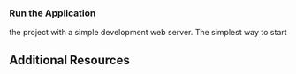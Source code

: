 

### Run the Application

the project with a simple development web server.  The simplest way to start


## Additional Resources


[angular]: http://angularjs.org/
[git]: http://git-scm.com/
[npm]: https://www.npmjs.org/
[node]: http://nodejs.org
[http-server]: https://github.com/nodeapps/http-server
[nvm]: https://github.com/creationix/nvm
